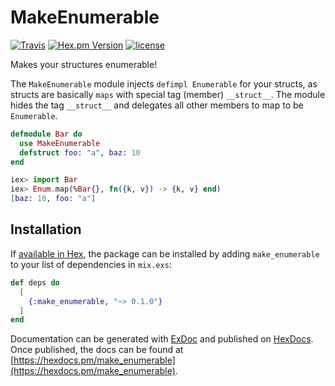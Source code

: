 # MakeEnumerable


[![Travis](https://img.shields.io/travis/basiliscos/ex-make_enumerable.svg)](https://travis-ci.org/basiliscos/ex-make_enumerable)
[![Hex.pm Version](http://img.shields.io/hexpm/v/make_enumerable.svg?style=flat)](https://hex.pm/packages/make_enumerable)
[![license](https://img.shields.io/github/license/basiliscos/ex-make_enumerable.svg)](https://github.com/basiliscos/ex-make_enumerable/blob/master/LICENSE)

Makes your structures enumerable!

The `MakeEnumerable` module injects `defimpl Enumerable` for your structs,
as structs are basically `maps` with special tag (member) `__struct__`.
The module hides the tag `__struct__` and delegates all other members
to map to be `Enumerable`.

```elixir
defmodule Bar do
  use MakeEnumerable
  defstruct foo: "a", baz: 10
end

iex> import Bar
iex> Enum.map(%Bar{}, fn({k, v}) -> {k, v} end)
[baz: 10, foo: "a"]
```

## Installation

If [available in Hex](https://hex.pm/docs/publish), the package can be installed
by adding `make_enumerable` to your list of dependencies in `mix.exs`:

```elixir
def deps do
  [
    {:make_enumerable, "~> 0.1.0"}
  ]
end
```

Documentation can be generated with [ExDoc](https://github.com/elixir-lang/ex_doc)
and published on [HexDocs](https://hexdocs.pm). Once published, the docs can
be found at [https://hexdocs.pm/make_enumerable](https://hexdocs.pm/make_enumerable).

